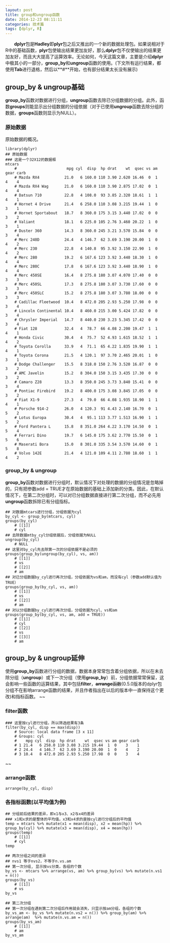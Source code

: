 ```yaml
---
layout: post
title: group和ungroup函数
date: 2014-12-23 08:11:11
categories: 技术篇
tags: [dplyr, R]
---
```

　　**dplyr**包是**Hadley**即**plyr**包之后又推出的一个新的数据处理包。如果说相对于R中的基础函数，**plyr**包使输出结果更加友好，那么**dplyr**包不仅使输出的结果更加友好，而且大大提高了运算效率。无论如何，今天这篇文章，主要是介绍**dplyr**中极其小的一部分，**group_by**和**ungroup**函数的使用。(下文所有运行结果，都使用**Tab**进行退格，然后以**#**开始，也有部分结果太长没有展示)

## group_by & ungroup基础
**group_by**函数对数据进行分组，**ungroup**函数去除已分组数据的分组。此外，函数**groups**则能显示出分组数据的分组依据（对于已使用**ungroup**函数去除分组的数据，**groups**函数则显示为NULL）。

### 原始数据 
原始数据的概况。<!--more-->

```
library(dplyr)
## 原始数据
### 这是一个32X12的数据框
mtcars
    #                      mpg cyl  disp  hp drat    wt  qsec vs am gear carb
    # Mazda RX4           21.0   6 160.0 110 3.90 2.620 16.46  0  1    4    4
    # Mazda RX4 Wag       21.0   6 160.0 110 3.90 2.875 17.02  0  1    4    4
    # Datsun 710          22.8   4 108.0  93 3.85 2.320 18.61  1  1    4    1
    # Hornet 4 Drive      21.4   6 258.0 110 3.08 3.215 19.44  1  0    3    1
    # Hornet Sportabout   18.7   8 360.0 175 3.15 3.440 17.02  0  0    3    2
    # Valiant             18.1   6 225.0 105 2.76 3.460 20.22  1  0    3    1
    # Duster 360          14.3   8 360.0 245 3.21 3.570 15.84  0  0    3    4
    # Merc 240D           24.4   4 146.7  62 3.69 3.190 20.00  1  0    4    2
    # Merc 230            22.8   4 140.8  95 3.92 3.150 22.90  1  0    4    2
    # Merc 280            19.2   6 167.6 123 3.92 3.440 18.30  1  0    4    4
    # Merc 280C           17.8   6 167.6 123 3.92 3.440 18.90  1  0    4    4
    # Merc 450SE          16.4   8 275.8 180 3.07 4.070 17.40  0  0    3    3
    # Merc 450SL          17.3   8 275.8 180 3.07 3.730 17.60  0  0    3    3
    # Merc 450SLC         15.2   8 275.8 180 3.07 3.780 18.00  0  0    3    3
    # Cadillac Fleetwood  10.4   8 472.0 205 2.93 5.250 17.98  0  0    3    4
    # Lincoln Continental 10.4   8 460.0 215 3.00 5.424 17.82  0  0    3    4
    # Chrysler Imperial   14.7   8 440.0 230 3.23 5.345 17.42  0  0    3    4
    # Fiat 128            32.4   4  78.7  66 4.08 2.200 19.47  1  1    4    1
    # Honda Civic         30.4   4  75.7  52 4.93 1.615 18.52  1  1    4    2
    # Toyota Corolla      33.9   4  71.1  65 4.22 1.835 19.90  1  1    4    1
    # Toyota Corona       21.5   4 120.1  97 3.70 2.465 20.01  1  0    3    1
    # Dodge Challenger    15.5   8 318.0 150 2.76 3.520 16.87  0  0    3    2
    # AMC Javelin         15.2   8 304.0 150 3.15 3.435 17.30  0  0    3    2
    # Camaro Z28          13.3   8 350.0 245 3.73 3.840 15.41  0  0    3    4
    # Pontiac Firebird    19.2   8 400.0 175 3.08 3.845 17.05  0  0    3    2
    # Fiat X1-9           27.3   4  79.0  66 4.08 1.935 18.90  1  1    4    1
    # Porsche 914-2       26.0   4 120.3  91 4.43 2.140 16.70  0  1    5    2
    # Lotus Europa        30.4   4  95.1 113 3.77 1.513 16.90  1  1    5    2
    # Ford Pantera L      15.8   8 351.0 264 4.22 3.170 14.50  0  1    5    4
    # Ferrari Dino        19.7   6 145.0 175 3.62 2.770 15.50  0  1    5    6
    # Maserati Bora       15.0   8 301.0 335 3.54 3.570 14.60  0  1    5    8
    # Volvo 142E          21.4   4 121.0 109 4.11 2.780 18.60  1  1    4    2
```

### group_by & ungroup
**group_by**函数对数据进行分组时，默认情况下对处理的数据的分组情况是忽略掉的，只有把参数add = TRUE才在原始数据的基础上添加新的分类。因此，在默认情况下，在第二次分组时，可以对已分组数据直接进行第二次分组，而不必先用**ungroup**函数拆除已有分组指标。

```
## 对数据mtcars进行分组，分组依据为cyl
by_cyl <- group_by(mtcars, cyl)
groups(by_cyl)
    # [[1]]
    # cyl
## 去除数据mtby_cyl分组依据后，分组依据为NULL
ungroup(by_cyl)
    # NULL
## 这里对by_cyl先去除第一次的分组依据不是必须的
groups(group_by(ungroup(by_cyl), vs, am))
    # [[1]]
    # vs
    # [[2]]
    # am
## 对已分组数据by_cyl进行再次分组，分组依据为vs和am，而没有cyl（参数add默认值为TRUE）
groups(group_by(by_cyl, vs, am))
    # [[1]]
    # vs
    # [[2]]
    # am
## 对以分组数据by_cyl进行再次分组，分组依据为cyl、vs和am
groups(group_by(by_cyl, vs, am, add = TRUE))
    # [[1]]
    # cyl
    # [[2]]
    # vs
    # [[3]]
    # am
```

## group_by & ungroup延伸
使用**group_by**函数进行分组的数据，数据本身常常包含着分组依据，所以在未去除分组（**ungroup**）或下一次分组（使用**group_by**）前，分组依据常常保留，这会影响一些函数的运算结果，其中包括**filter**，~~**arrange**函数~~(0.5.0版本的dplyr包分组不在影响arrange函数的结果，并且作者指出在以后的版本中一直保持这个更改)和指标函数。
~~
### filter函数

```
### 这里按cyl进行分组，所以筛选结果有3条
filter(by_cyl, disp == max(disp))
    # Source: local data frame [3 x 11]
    # Groups: cyl
    #    mpg cyl  disp  hp drat    wt  qsec vs am gear carb
    # 1 21.4   6 258.0 110 3.08 3.215 19.44  1  0    3    1
    # 2 24.4   4 146.7  62 3.69 3.190 20.00  1  0    4    2
    # 3 10.4   8 472.0 205 2.93 5.250 17.98  0  0    3    4
```
~~
### arrange函数

```
arrange(by_cyl, disp)
```

### 各指标函数(以平均值为例)

```
## 分组前后结果的差异，即x1与x3、x2与x4的差异
### x1和x求的是整体的平均值，x3和x4求的是按cyl进行分组后的平均值
temp = mtcars %>% mutate(x1 = mean(disp), x2 = mean(hp)) %>% group_by(cyl) %>% mutate(x3 = mean(disp), x4 = mean(hp))
groups(temp)
    # [[1]]
    # cyl
temp

## 两次分组之间的差异
## nvs1 等于nvs2，不等于n.vs.am
## 第一次分组, 显示按vs分类，各组的个数
by_vs <- mtcars %>% arrange(vs, am) %>% group_by(vs) %>% mutate(n.vs1 = n())
groups(by_vs)
    # [[1]]
    # vs
by_vs

## 第二次分组
## 第一次分组在遇到第二次分组后作用就会消失，只显示按am分组，各组的个数
by_vs_am <- by_vs %>% mutate(n.vs2 = n()) %>% group_by(am) %>% arrange(am)  %>% mutate(n.vs.am = n())
groups(by_vs_am)
    # [[1]]
    # am
by_vs_am
```